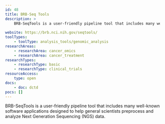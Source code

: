 ```yaml
---
id: 48
title: BRB-Seq Tools
description: >
    BRB-SeqTools is a user-friendly pipeline tool that includes many well-known software applications designed to help general scientists preprocess and analyze Next Generation Sequencing (NGS) data. It supports the importing and pre-processing of both RNA-Seq and DNA-Seq data, in either FASTQ or BAM file format.
    
website: https://brb.nci.nih.gov/seqtools/
toolTypes:
    - toolType: analysis_tools/genomic_analysis
researchAreas:
    - researchArea: cancer_omics
    - researchArea: cancer_treatment
researchTypes:
    - researchType: basic
    - researchType: clinical_trials
resourceAccess:
    type: open
docs:
    - doc: dctd
pocs: []        
---
```

BRB-SeqTools is a user-friendly pipeline tool that includes many well-known software applications designed to help general scientists preprocess and analyze Next Generation Sequencing (NGS) data. 
